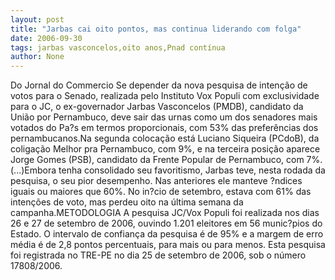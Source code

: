 ```yaml
---
layout: post
title: "Jarbas cai oito pontos, mas continua liderando com folga"
date: 2006-09-30
tags: jarbas vasconcelos,oito anos,Pnad contínua
author: None
---
```

Do Jornal do Commercio
Se depender da nova pesquisa de intenção de votos para o Senado, realizada pelo Instituto Vox Populi com exclusividade para o JC, o ex-governador Jarbas Vasconcelos (PMDB), candidato da União por Pernambuco, deve sair das urnas como um dos senadores mais votados do Pa?s em termos proporcionais, com 53% das preferências dos pernambucanos.Na segunda colocação está Luciano Siqueira (PCdoB), da coligação Melhor pra Pernambuco, com 9%, e na terceira posição aparece Jorge Gomes (PSB), candidato da Frente Popular de Pernambuco, com 7%. (...)Embora tenha consolidado seu favoritismo, Jarbas teve, nesta rodada da pesquisa, o seu pior desempenho. Nas anteriores ele manteve ?ndices iguais ou maiores que 60%. No in?cio de setembro, estava com 61% das intenções de voto, mas perdeu oito na última semana da campanha.METODOLOGIA
A pesquisa JC/Vox Populi foi realizada nos dias 26 e 27 de setembro de 2006, ouvindo 1.201 eleitores em 56 munic?pios do Estado. O intervalo de confiança da pesquisa é de 95% e a margem de erro média é de 2,8 pontos percentuais, para mais ou para menos. Esta pesquisa foi registrada no TRE-PE no dia 25 de setembro de 2006, sob o número 17808/2006. 